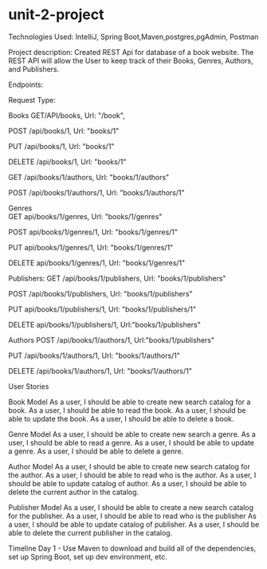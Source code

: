# unit-2-project

Technologies Used: IntelliJ, Spring Boot,Maven,postgres,pgAdmin, Postman 

Project description: Created REST Api for database of a book website. The REST API will allow the User to keep track of their Books, Genres, Authors, and  Publishers.

Endpoints: 

Request Type:

Books
GET/API/books, Url: "/book", 

POST /api/books/1, Url: "books/1"

PUT /api/books/1, Url: "books/1"

DELETE /api/books/1, Url: "books/1"

GET /api/books/1/authors, Url: "books/1/authors"

POST /api/books/1/authors/1, Url: "books/1/authors/1"

Genres  
GET api/books/1/genres, Url: "books/1/genres"

POST api/books/1/genres/1, Url: "books/1/genres/1"

PUT api/books/1/genres/1, Url: "books/1/genres/1"

DELETE api/books/1/genres/1, Url: "books/1/genres/1"


Publishers:
GET /api/books/1/publishers,  Url: "books/1/publishers"

POST /api/books/1/publishers, Url: "books/1/publishers"

PUT api/books/1/publishers/1, Url: "books/1/publishers/1"

DELETE api/books/1/publishers/1, Url:"books/1/publishers"


Authors
POST /api/books/1/authors/1,  Url:"books/1/publishers"

PUT /api/books/1/authors/1, Url: "books/1/authors/1"

DELETE /api/books/1/authors/1, Url: "books/1/authors/1"



User Stories

Book Model
As a user, I should be able to create new search catalog for a book.
As a user, I should be able to read the book.
As a user, I should be able to update the book.
As a user, I should be able to delete a book.


Genre Model
As a user, I should be able to create new search a genre.
As a user, I should be able to read a genre.
As a user, I should be able to update a genre.
As a user, I should be able to delete a genre.


Author Model
As a user, I should be able to create new search catalog for the author.
As a user, I should be able to read who is the author.
As a user, I should be able to update catalog of author.
As a user, I should be able to delete the current author in the catalog.


Publisher Model
As a user, I should be able to create a new search catalog for the publisher.
As a user, I should be able to read who is the publisher
As a user, I should be able to update catalog of publisher.
As a user, I should be able to delete the current publisher in the catalog.


Timeline 
Day 1 - Use Maven to download and build all of the dependencies, set up Spring Boot, set up dev environment, etc.
